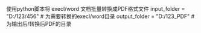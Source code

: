 使用python脚本将 execl/word 文档批量转换成PDF格式文件
     input_folder = "D:/123/456"   # 为需要转换的execl/word目录
     output_folder = "D:/123_PDF"  # 为输出后/转换后PDF的目录
